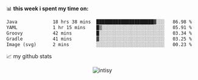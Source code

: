 📊 **this week i spent my time on:**
<!--START_SECTION:waka-->

```txt
Java             18 hrs 38 mins  █████████████████████▓░░░   86.98 %
YAML             1 hr 15 mins    █▒░░░░░░░░░░░░░░░░░░░░░░░   05.91 %
Groovy           42 mins         █░░░░░░░░░░░░░░░░░░░░░░░░   03.34 %
Gradle           41 mins         ▓░░░░░░░░░░░░░░░░░░░░░░░░   03.25 %
Image (svg)      2 mins          ░░░░░░░░░░░░░░░░░░░░░░░░░   00.23 %
```

<!--END_SECTION:waka-->


📈 my github stats

<p align="center"> <img src="https://github-readme-stats.vercel.app/api?username=intisy&show_icons=true&theme=gotham" alt="intisy" />




